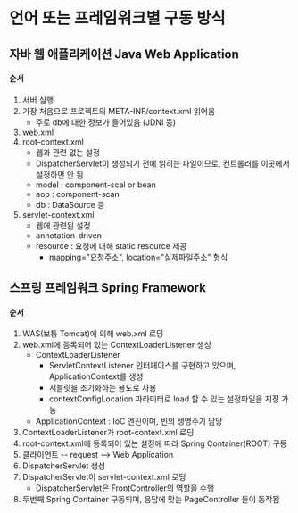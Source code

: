 
# 언어 또는 프레임워크별 구동 방식

## 자바 웹 애플리케이션 Java Web Application
#### 순서
1. 서버 실행
2. 가장 처음으로 프로젝트의 META-INF/context.xml 읽어옴
    - 주로 db에 대한 정보가 들어있음 (JDNI 등)
3. web.xml
4. root-context.xml
    - 웹과 관련 없는 설정
    - DispatcherServlet이 생성되기 전에 읽히는 파일이므로, 컨트롤러를 이곳에서 설정하면 안 됨
    - model : component-scal or bean
    - aop : component-scan
    - db : DataSource 등
5. servlet-context.xml
    - 웹에 관련된 설정
    - annotation-driven
    - resource : 요청에 대해 static resource 제공
        - mapping="요청주소", location="실제파일주소" 형식


## 스프링 프레임워크 Spring Framework
#### 순서
1. WAS(보통 Tomcat)에 의해 web.xml 로딩
2. web.xml에 등록되어 있는 ContextLoaderListener 생성
    - ContextLoaderListener
        - ServletContextListener 인터페이스를 구현하고 있으며, ApplicationContext를 생성
        - 서블릿을  초기화하는 용도로 사용
        - contextConfigLocation 파라미터로 load 할 수 있는 설정파일을 지정 가능
    - ApplicationContext : IoC 엔진이며, 빈의 생명주기 담당
3. ContextLoaderListener가 root-context.xml 로딩
4. root-context.xml에 등록되어 있는 설정에 따라 Spring Container(ROOT) 구동
5. 클라이언트 -- request --> Web Application
6. DispatcherServlet 생성
7. DispatcherServlet이 servlet-context.xml 로딩
    - DispatcherServlet은 FrontController의 역할을 수행
8. 두번째 Spring Container 구동되며, 응답에 맞는 PageController 들이 동작됨
